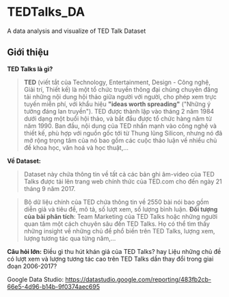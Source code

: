 # TEDTalks_DA
A data analysis and visualize of TED Talk Dataset
## Giới thiệu
**TED Talks là gì?**

>**TED** (viết tắt của Technology, Entertainment, Design - Công nghệ, Giải trí, Thiết kế) là một tổ chức truyền thông đại chúng chuyên đăng tải những nội dung hội thảo giữa người với người, cho phép xem trực tuyến miễn phí, với khẩu hiệu **"ideas worth spreading"** ("Những ý tưởng đáng lan truyền"). TED được thành lập vào tháng 2 năm 1984 dưới dạng một buổi hội thảo, và bắt đầu được tổ chức hàng năm từ năm 1990. Ban đầu, nội dung của TED nhấn mạnh vào công nghệ và thiết kế, phù hợp với nguồn gốc tới từ Thung lũng Silicon, nhưng nó đã mở rộng trọng tâm của nó bao gồm các cuộc thảo luận về nhiều chủ đề khoa học, văn hoá và học thuật,...

**Về Dataset:**
> Dataset này chứa thông tin về tất cả các bản ghi âm-video của TED Talks được tải lên trang web chính thức của TED.com cho đến ngày 21 tháng 9 năm 2017. 

>Bộ dữ liệu chính của TED chứa thông tin về 2550 bài nói bao gồm diễn giả và tiêu đề, mô tả, số lượt xem, số lượng bình luận.
**Đối tượng của bài phân tích**: Team Marketing của TED Talks hoặc những người quan tâm một cách chuyên sâu đến TED Talks. Họ có thể tìm thấy những insight về những chủ để phổ biến trên TED Talks, lượng xem, lượng tương tác qua từng năm,...

**Câu hỏi lớn:** Điều gì thu hút khán giả của TED Talks? hay Liệu những chủ đề có lượt xem và lượng tương tác cao trên TED Talks dần thay đổi trong giai đoạn 2006-2017?

Google Data Studio:
https://datastudio.google.com/reporting/483fb2cb-66e5-4d96-b14b-9f0374aec695
